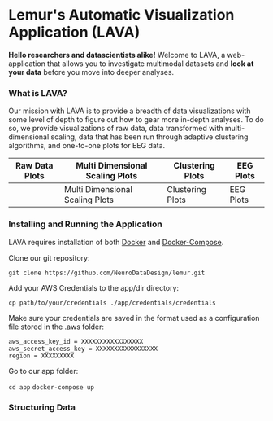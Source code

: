  # Lemur's Automatic Visualization Application (LAVA)

**Hello researchers and datascientists alike!** Welcome to LAVA, a web-application that allows you to investigate multimodal datasets and **look at your data** before you move into deeper analyses.

### What is LAVA?

Our mission with LAVA is to provide a breadth of data visualizations with some level of depth to figure out how to gear more in-depth analyses. To do so, we provide visualizations of raw data, data transformed with multi-dimensional scaling, data that has been run through adaptive clustering algorithms, and one-to-one plots for EEG data.

| Raw Data Plots         | Multi Dimensional Scaling Plots        | Clustering Plots         | EEG Plots        |
| ---------------------- | -------------------------------------- | ------------------------ | ---------------- |
|          | Multi Dimensional Scaling Plots        | Clustering Plots         | EEG Plots        |

### Installing and Running the Application

LAVA requires installation of both [Docker](https://docs.docker.com/install/) and [Docker-Compose](https://docs.docker.com/compose/install/).

Clone our git repository:

`git clone https://github.com/NeuroDataDesign/lemur.git`

Add your AWS Credentials to the app/dir directory:

`cp path/to/your/credentials ./app/credentials/credentials`

Make sure your credentials are saved in the format used as a configuration file stored in the .aws folder:

``` \[default\]
aws_access_key_id = XXXXXXXXXXXXXXXXX
aws_secret_access_key = XXXXXXXXXXXXXXXXX
region = XXXXXXXXX
```
Go to our app folder:

`cd app`
`docker-compose up`

### Structuring Data

